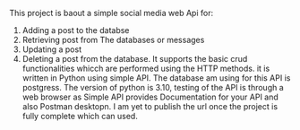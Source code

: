 This project is baout a simple social media web Api for:

1. Adding a post to the databse
2. Retrieving post from The databases or messages
3. Updating a post
4. Deleting a post from the database.
   It supports the basic crud functionalities
   whicch are performed using the HTTP methods.
   it is written in Python using simple API. The database am using for this API is postgress. The version of python is 3.10, testing of the API is through a web browser as Simple API provides Documentation for your API and also Postman desktopn.
   I am yet to publish the url once the project is fully complete which can used.
